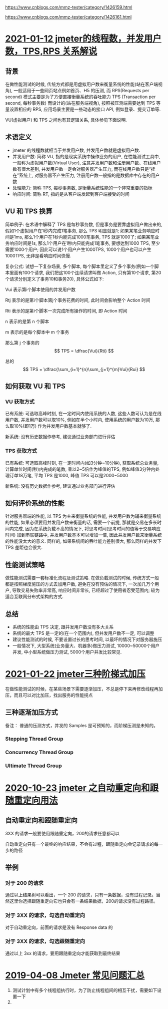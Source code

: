 https://www.cnblogs.com/mmz-tester/category/1426159.html

https://www.cnblogs.com/mmz-tester/category/1426161.html



# [2021-01-12 jmeter的线程数，并发用户数，TPS,RPS 关系解说](https://www.cnblogs.com/mmz-tester/p/14267976.html)

## 背景

在做性能测试的时候, 传统方式都是用虚拟用户数来衡量系统的性能(站在客户端视角), 一般适用于一些网页站点例如首页、H5 的压测, 而 RPS(Requests per second) 模式主要是为了方便直接衡量系统的吞吐能力 TPS (Transaction per second, 每秒事务数) 而设计的(站在服务端视角), 按照被压测端需要达到 TPS 等量设置相应的 RPS, 应用场景主要是一些动态的接口 API, 例如登录、提交订单等.

VU(虚拟用户) 和 TPS 之间也有其逻辑关系, 具体参见下面说明. 

## 术语定义

* jmeter 的线程数就相当于并发用户数, 并发用户数就是虚拟用户数.
* 并发用户数: 简称 VU, 指的是现实系统中操作业务的用户, 在性能测试工具中, 一般称为虚拟用户数(Virtual User), 注意并发用户数和注册用户数、在线用户数有很大差别, 并发用户数一定会对服务器产生压力, 而在线用户数只是“挂在”系统上, 对服务器不产生压力, 注册用户数一般指的是数据库中存在的用户数
* 处理能力: 简称 TPS, 每秒事务数, 是衡量系统性能的一个非常重要的指标
* 响应时间: 简称 RT, 指的是从客户端发起到客户端接受的时间

## VU 和 TPS 换算

简单例子: 在术语中解释了 TPS 是每秒事务数, 但是事务是要靠虚拟用户做出来的, 假如1个虚拟用户在1秒内完成1笔事务, 那么 TPS 明显就是1; 如果某笔业务响应时间是1ms, 那么1个用户在1秒内能完成1000笔事务, TPS 就是1000了; 如果某笔业务响应时间是1s, 那么1个用户在1秒内只能完成1笔事务, 要想达到1000 TPS, 至少需要1000个用户; 因此可以说1个用户产生1000TPS, 1000个用户也可以产生1000TPS, 无非是看响应时间快慢.

复杂公式: 试想一下复杂场景, 多个脚本, 每个脚本里定义了多个事务(例如一个脚本里面有100个请求, 我们把这100个连续请求叫做 Action, 只有第10个请求, 第20个请求分别定义了事务10和事务20), 具体公式如下:

Vui 表示第i个脚本使用的并发用户数

Rtj 表示的是第i个脚本第j个事务花费的时间, 此时间会影响整个 Action 时间

Rti 表示的是第i个脚本一次完成所有操作的时间, 即 Action 时间

n 表示的是第 n 个脚本

m 表示的是每个脚本中 m 个事务

那么第 j 个事务的
$$
TPS = \dfrac{Vui}{Rti}
$$


总的
$$
TPS = \dfrac{\sum_{i=1}^{n}\sum_{j=1}^{m}Vui}{Rui}
$$


## 如何获取 VU 和 TPS

### VU 获取方式

已有系统: 可选取高峰时刻, 在一定时间内使用系统的人数, 这些人数可认为是在线用户数, 并发用户数可以取10%, 例如在半个小时内, 使用系统的用户数为10万, 那么取10%(即1万) 作为并发用户数基本就够了.

新系统: 没有历史数据作参考, 建议通过业务部门进行评估

### TPS 获取方式

已有系统: 可选取高峰时刻, 在一定时间内(如3分钟~10分钟), 获取系统总业务量, 计算单位时间(秒)内完成的笔数, 乘以2~5倍作为峰值的TPS, 例如峰值3分钟内处理订单18万笔, 平均 TPS 是1000, 峰值 TPS 可以是2000~5000

新系统: 没有历史数据作参考, 建议通过业务部门进行评估

## 如何评价系统的性能

针对服务器端的性能, 以 TPS 为主来衡量系统的性能, 并发用户数为辅来衡量系统的性能, 如果必须要用并发用户数来衡量的话, 需要一个前提, 那就是交易在多长时间内完成, 因为在系统负载不高的情况下, 将思考时间(思考时间的值等于交易响应时间) 加到串联链路中, 并发用户数基本可以增加一倍, 因此并发用户数来衡量系统的性能没太大的意义. 同样的, 如果系统间的吞吐能力差别很大, 那么同样的并发下 TPS 差距也会很大.

## 性能测试策略

做性能测试需要一套标准化流程及测试策略. 在做负载测试的时候, 传统方式一般都是按照梯度施压的方式去加用户数, 避免在没有预估的情况下, 一次加几万个用户, 导致交易失败率非常高, 响应时间非常长, 已经超过了使用者忍受范围内; 较为适合互联网分布式架构的方式.

## 总结

* 系统的性能由 TPS 决定, 跟并发用户数没有多大关系
* 系统的最大 TPS 是一定的(在一个范围内), 但并发用户数不一定, 可以调整
* 建议性能测试的时候, 不要设置过长的思考时间, 以最坏的情况下对服务器施压
* 一般情况下, 大型系统(业务量大、机器多)做压力测试, 10000~50000个用户并发, 中小型系统做压力测试, 5000个用户并发比较常见.

# [2021-01-22 jmeter三种阶梯式加压](https://www.cnblogs.com/mmz-tester/p/14312889.html)

在做性能测试的时候，在某些场景下需要逐渐加压，不总是停下来再修改线程再加压，而且可以对比加压，找出服务的性能拐点

## 三种逐渐加压方式

备注： 普通的压测方式，并发的 Samples 是可预知的，而阶梯压测是未知的。

### Stepping Thread Group



### Concurrency Thread Group



### Ultimate Thread Group





# [2020-10-23 jmeter 之自动重定向和跟随重定向用法](https://www.cnblogs.com/mmz-tester/p/13865117.html1)

## 自动重定向和跟随重定向

3XX 的请求一般要使用跟随重定向，200的请求任意都可以

自动重定向只有一个最终的响应结果，不会有过程，跟随重定向会记录请求的每一步的路径

## 举例

### 对于 200 的请求



通过以上结果树可以看出，一个 200 的请求，只有一条数据，没有过程记录。当然这里你选择跟随重定向它也只会有一条结果数据，200的请求没有过程路径。

### 对于 3XX 的请求，勾选自动重定向

对于自动重定向，前面的请求是没有 Response data 的

### 对于 3XX 的请求，勾选跟随重定向

通过以上 3xx 的请求，要用跟随重定向才能获取到最终结果



# [2019-04-08 Jmeter 常见问题汇总](https://www.cnblogs.com/mmz%2Dtester/archive/2004/01/13/10672295.html)

1. 测试计划中有多个线程组执行时，为了防止线程组间的相互干扰，需要如下设置一下
2. 

